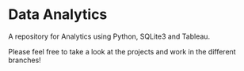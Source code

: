 # Data Analytics
A repository for Analytics using Python, SQLite3 and Tableau.

Please feel free to take a look at the projects and work in the different branches!
